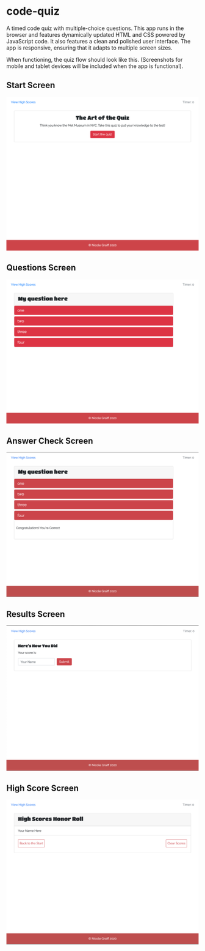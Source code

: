 # code-quiz
A timed code quiz with multiple-choice questions. This app runs in the browser and features dynamically updated HTML and CSS powered by JavaScript code. It also features a clean and polished user interface. The app is responsive, ensuring that it adapts to multiple screen sizes.

When functioning, the quiz flow should look like this. 
(Screenshots for mobile and tablet devices will be included when the app is functional).

## Start Screen
![Start screen](assets/images/readme-images/quizDeskStart.png)

## Questions Screen
![Question screen](assets/images/readme-images/quizDeskQuestionA.png)

## Answer Check Screen
![Question screen with result](assets/images/readme-images/quizDeskQuestionB.png)

## Results Screen
![Results screen](assets/images/readme-images/quizResults.png)

## High Score Screen
![High score screen](assets/images/readme-images/quizHighScore.png)